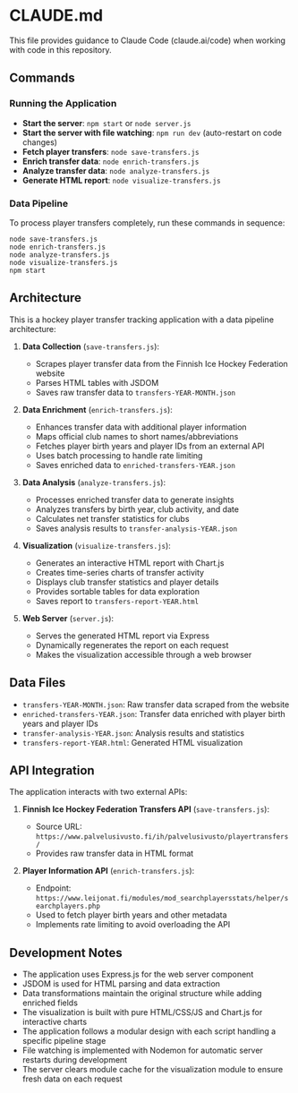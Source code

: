 # CLAUDE.md

This file provides guidance to Claude Code (claude.ai/code) when working with code in this repository.

## Commands

### Running the Application

- **Start the server**: `npm start` or `node server.js`
- **Start the server with file watching**: `npm run dev` (auto-restart on code changes)
- **Fetch player transfers**: `node save-transfers.js`
- **Enrich transfer data**: `node enrich-transfers.js`
- **Analyze transfer data**: `node analyze-transfers.js`
- **Generate HTML report**: `node visualize-transfers.js`

### Data Pipeline

To process player transfers completely, run these commands in sequence:
```
node save-transfers.js
node enrich-transfers.js
node analyze-transfers.js
node visualize-transfers.js
npm start
```

## Architecture

This is a hockey player transfer tracking application with a data pipeline architecture:

1. **Data Collection** (`save-transfers.js`):
   - Scrapes player transfer data from the Finnish Ice Hockey Federation website
   - Parses HTML tables with JSDOM
   - Saves raw transfer data to `transfers-YEAR-MONTH.json`

2. **Data Enrichment** (`enrich-transfers.js`):
   - Enhances transfer data with additional player information
   - Maps official club names to short names/abbreviations
   - Fetches player birth years and player IDs from an external API
   - Uses batch processing to handle rate limiting
   - Saves enriched data to `enriched-transfers-YEAR.json`

3. **Data Analysis** (`analyze-transfers.js`):
   - Processes enriched transfer data to generate insights
   - Analyzes transfers by birth year, club activity, and date
   - Calculates net transfer statistics for clubs
   - Saves analysis results to `transfer-analysis-YEAR.json`

4. **Visualization** (`visualize-transfers.js`):
   - Generates an interactive HTML report with Chart.js
   - Creates time-series charts of transfer activity
   - Displays club transfer statistics and player details
   - Provides sortable tables for data exploration
   - Saves report to `transfers-report-YEAR.html`

5. **Web Server** (`server.js`):
   - Serves the generated HTML report via Express
   - Dynamically regenerates the report on each request
   - Makes the visualization accessible through a web browser

## Data Files

- `transfers-YEAR-MONTH.json`: Raw transfer data scraped from the website
- `enriched-transfers-YEAR.json`: Transfer data enriched with player birth years and player IDs
- `transfer-analysis-YEAR.json`: Analysis results and statistics
- `transfers-report-YEAR.html`: Generated HTML visualization

## API Integration

The application interacts with two external APIs:

1. **Finnish Ice Hockey Federation Transfers API** (`save-transfers.js`):
   - Source URL: `https://www.palvelusivusto.fi/ih/palvelusivusto/playertransfers/`
   - Provides raw transfer data in HTML format

2. **Player Information API** (`enrich-transfers.js`):
   - Endpoint: `https://www.leijonat.fi/modules/mod_searchplayersstats/helper/searchplayers.php`
   - Used to fetch player birth years and other metadata
   - Implements rate limiting to avoid overloading the API

## Development Notes

- The application uses Express.js for the web server component
- JSDOM is used for HTML parsing and data extraction
- Data transformations maintain the original structure while adding enriched fields
- The visualization is built with pure HTML/CSS/JS and Chart.js for interactive charts
- The application follows a modular design with each script handling a specific pipeline stage
- File watching is implemented with Nodemon for automatic server restarts during development
- The server clears module cache for the visualization module to ensure fresh data on each request